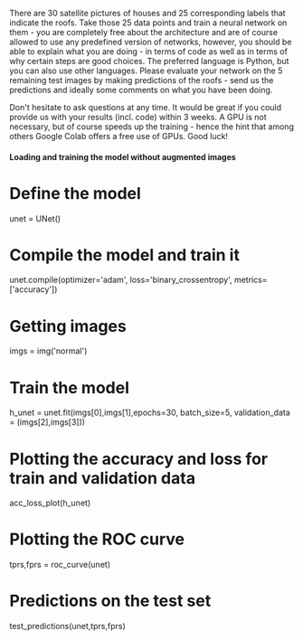 There are 30 satellite pictures of houses and 25 corresponding labels that indicate the roofs. Take those 25 data points and train a neural network on them - you are completely free about the architecture and are of course allowed to use any predefined version of networks, however, you should be able to explain what you are doing - in terms of code as well as in terms of why certain steps are good choices. The preferred language is Python, but you can also use other languages. Please evaluate your network on the 5 remaining test images by making predictions of the roofs - send us the predictions and ideally some comments on what you have been doing. 

Don't hesitate to ask questions at any time. It would be great if you could provide us with your results (incl. code) within 3 weeks. A GPU is not necessary, but of course speeds up the training - hence the hint that among others Google Colab offers a free use of GPUs. Good luck!


#### Loading and training the model without augmented images
# Define the model
unet = UNet()

# Compile the model and train it
unet.compile(optimizer='adam', loss='binary_crossentropy', metrics=['accuracy'])

# Getting images
imgs = img('normal')

# Train the model
h_unet = unet.fit(imgs[0],imgs[1],epochs=30, batch_size=5, validation_data = (imgs[2],imgs[3]))


# Plotting the accuracy and loss for train and validation data
acc_loss_plot(h_unet)

# Plotting the ROC curve
tprs,fprs = roc_curve(unet)

# Predictions on the test set
test_predictions(unet,tprs,fprs)